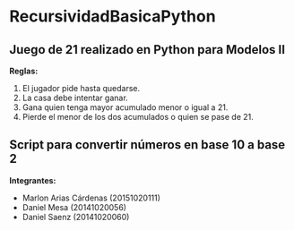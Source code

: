 # RecursividadBasicaPython
## Juego de 21 realizado en Python para Modelos II

**Reglas:**

1. El jugador pide hasta quedarse.
2. La casa debe intentar ganar. 
3. Gana quien tenga mayor acumulado menor o igual a 21.
4. Pierde el menor de los dos acumulados o quien se pase de 21.

## Script para convertir números en base 10 a base 2

**Integrantes:**

- Marlon Arias Cárdenas (20151020111)
- Daniel Mesa (20141020056)
- Daniel Saenz (20141020060)
